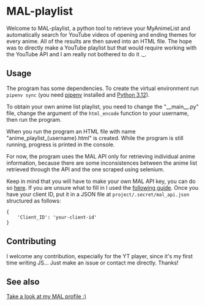 # MAL-playlist
Welcome to MAL-playlist, a python tool to retrieve your MyAnimeList and automatically search for YouTube videos of opening and ending themes for every anime. All of the results are then saved into an HTML file. The hope was to directly make a YouTube playlist but that would require working with the YouTube API and I am really not bothered to do it ._.

## Usage
The program has some dependencies. To create the virtual environment run `pipenv sync` (you need [pipenv](https://pypi.org/project/pipenv/) installed and [Python 3.12](https://www.python.org/downloads/)).

To obtain your own anime list playlist, you need to change the "\_\_main\_\_.py" file, change the argument of the `html_encode` function to your username, then run the program.

When you run the program an HTML file with name "anime_playlist_{username}.html" is created. While the program is still running, progress is printed in the console.

For now, the program uses the MAL API only for retrieving individual anime information, because there are some inconsistences between the anime list retrieved through the API and the one scraped using selenium.

Keep in mind that you will have to make your own MAL API key, you can do so [here](https://myanimelist.net/apiconfig). If you are unsure what to fill in I used the [following guide](https://myanimelist.net/forum/?topicid=1973141). Once you have your client ID, put it in a JSON file at `project/.secret/mal_api.json` structured as follows:
```
{
    'Client_ID': 'your-client-id'
}
```

## Contributing
I welcome any contribution, especially for the YT player, since it's my first time writing JS... Just make an issue or contact me directly. Thanks!

## See also
[Take a look at my MAL profile :)](https://myanimelist.net/profile/mik2003)
